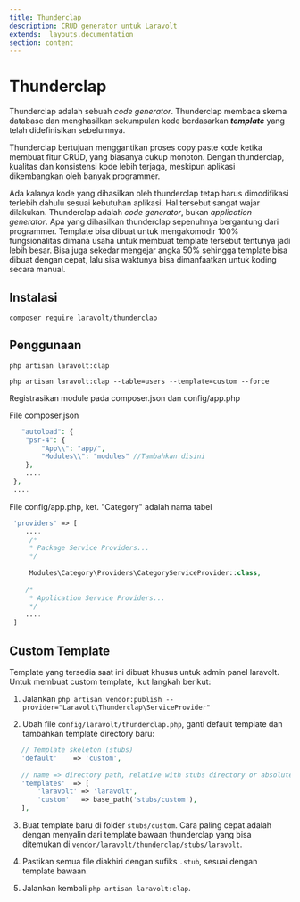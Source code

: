 ```yaml
---
title: Thunderclap
description: CRUD generator untuk Laravolt
extends: _layouts.documentation
section: content
---
```


# Thunderclap

Thunderclap adalah sebuah *code generator*. Thunderclap membaca skema database dan menghasilkan sekumpulan kode berdasarkan ***template*** yang telah didefinisikan sebelumnya.

Thunderclap bertujuan menggantikan proses copy paste kode ketika membuat fitur CRUD, yang biasanya cukup monoton. Dengan thunderclap, kualitas dan konsistensi kode lebih terjaga, meskipun aplikasi dikembangkan oleh banyak programmer.

Ada kalanya kode yang dihasilkan oleh thunderclap tetap harus dimodifikasi terlebih dahulu sesuai kebutuhan aplikasi. Hal tersebut sangat wajar dilakukan. Thunderclap adalah *code generator*, bukan *application generator*. Apa yang dihasilkan thunderclap sepenuhnya bergantung dari programmer. Template bisa dibuat untuk mengakomodir 100% fungsionalitas dimana usaha untuk membuat template tersebut tentunya jadi lebih besar. Bisa juga sekedar mengejar angka 50% sehingga template bisa dibuat dengan cepat, lalu sisa waktunya bisa dimanfaatkan untuk koding secara manual.



## Instalasi

`composer require laravolt/thunderclap`



## Penggunaan

`php artisan laravolt:clap`

`php artisan laravolt:clap --table=users --template=custom --force`

Registrasikan module pada composer.json dan config/app.php

File composer.json

```PHP
   "autoload": {
 	"psr-4": {
 		"App\\": "app/",
 		"Modules\\": "modules" //Tambahkan disini
 	},
 	....
 },
 ....
```

File config/app.php, ket. "Category" adalah nama tabel

```PHP
 'providers' => [
 	....
 	 /*
     * Package Service Providers...
     */
     
     Modules\Category\Providers\CategoryServiceProvider::class,
         
    /*
     * Application Service Providers...
     */
    ....
 ]
```

## Custom Template

Template yang tersedia saat ini dibuat khusus untuk admin panel laravolt. Untuk membuat custom template, ikut langkah berikut:

1. Jalankan `php artisan vendor:publish --provider="Laravolt\Thunderclap\ServiceProvider"`

2. Ubah file `config/laravolt/thunderclap.php`, ganti default template dan tambahkan template directory baru:

```PHP
   // Template skeleton (stubs)
   'default'    => 'custom',
   
   // name => directory path, relative with stubs directory or absolute path
   'templates'  => [
       'laravolt' => 'laravolt',
       'custom'   => base_path('stubs/custom'),
   ],
```

3. Buat template baru di folder `stubs/custom`. Cara paling cepat adalah dengan menyalin dari template bawaan thunderclap yang bisa ditemukan di `vendor/laravolt/thunderclap/stubs/laravolt`.
4. Pastikan semua file diakhiri dengan sufiks `.stub`, sesuai dengan template bawaan.

5. Jalankan kembali `php artisan laravolt:clap`.